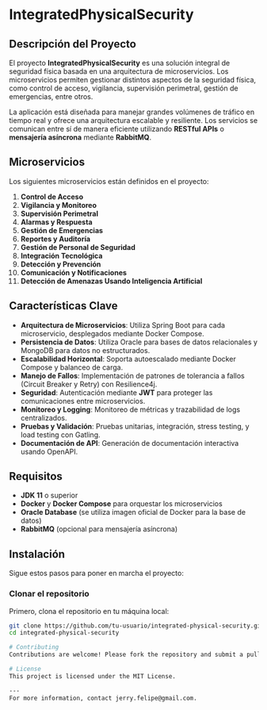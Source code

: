# IntegratedPhysicalSecurity

## Descripción del Proyecto

El proyecto **IntegratedPhysicalSecurity** es una solución integral de seguridad física basada en una arquitectura de microservicios. Los microservicios permiten gestionar distintos aspectos de la seguridad física, como control de acceso, vigilancia, supervisión perimetral, gestión de emergencias, entre otros. 

La aplicación está diseñada para manejar grandes volúmenes de tráfico en tiempo real y ofrece una arquitectura escalable y resiliente. Los servicios se comunican entre sí de manera eficiente utilizando **RESTful APIs** o **mensajería asíncrona** mediante **RabbitMQ**. 

## Microservicios

Los siguientes microservicios están definidos en el proyecto:

1. **Control de Acceso**
2. **Vigilancia y Monitoreo**
3. **Supervisión Perimetral**
4. **Alarmas y Respuesta**
5. **Gestión de Emergencias**
6. **Reportes y Auditoría**
7. **Gestión de Personal de Seguridad**
8. **Integración Tecnológica**
9. **Detección y Prevención**
10. **Comunicación y Notificaciones**
11. **Detección de Amenazas Usando Inteligencia Artificial**

## Características Clave

- **Arquitectura de Microservicios**: Utiliza Spring Boot para cada microservicio, desplegados mediante Docker Compose.
- **Persistencia de Datos**: Utiliza Oracle para bases de datos relacionales y MongoDB para datos no estructurados.
- **Escalabilidad Horizontal**: Soporta autoescalado mediante Docker Compose y balanceo de carga.
- **Manejo de Fallos**: Implementación de patrones de tolerancia a fallos (Circuit Breaker y Retry) con Resilience4j.
- **Seguridad**: Autenticación mediante **JWT** para proteger las comunicaciones entre microservicios.
- **Monitoreo y Logging**: Monitoreo de métricas y trazabilidad de logs centralizados.
- **Pruebas y Validación**: Pruebas unitarias, integración, stress testing, y load testing con Gatling.
- **Documentación de API**: Generación de documentación interactiva usando OpenAPI.

## Requisitos

- **JDK 11** o superior
- **Docker** y **Docker Compose** para orquestar los microservicios
- **Oracle Database** (se utiliza imagen oficial de Docker para la base de datos)
- **RabbitMQ** (opcional para mensajería asíncrona)
  
## Instalación

Sigue estos pasos para poner en marcha el proyecto:

### Clonar el repositorio

Primero, clona el repositorio en tu máquina local:

```bash
git clone https://github.com/tu-usuario/integrated-physical-security.git
cd integrated-physical-security

# Contributing  
Contributions are welcome! Please fork the repository and submit a pull request with detailed notes.

# License  
This project is licensed under the MIT License.

---  
For more information, contact jerry.felipe@gmail.com.
